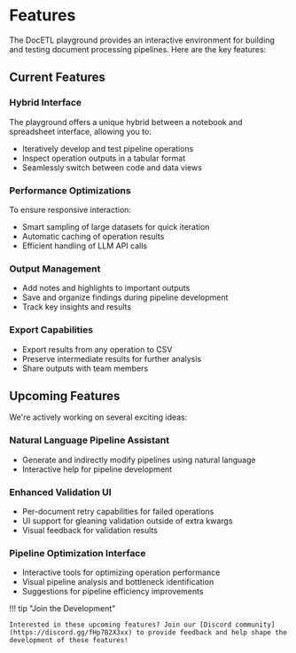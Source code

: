 # Features

The DocETL playground provides an interactive environment for building and testing document processing pipelines. Here are the key features:

## Current Features

### Hybrid Interface
The playground offers a unique hybrid between a notebook and spreadsheet interface, allowing you to:
- Iteratively develop and test pipeline operations
- Inspect operation outputs in a tabular format
- Seamlessly switch between code and data views

### Performance Optimizations
To ensure responsive interaction:
- Smart sampling of large datasets for quick iteration
- Automatic caching of operation results
- Efficient handling of LLM API calls

### Output Management
- Add notes and highlights to important outputs
- Save and organize findings during pipeline development
- Track key insights and results

### Export Capabilities
- Export results from any operation to CSV
- Preserve intermediate results for further analysis
- Share outputs with team members

## Upcoming Features

We're actively working on several exciting ideas:

### Natural Language Pipeline Assistant
- Generate and indirectly modify pipelines using natural language
- Interactive help for pipeline development

### Enhanced Validation UI
- Per-document retry capabilities for failed operations
- UI support for gleaning validation outside of extra kwargs
- Visual feedback for validation results

### Pipeline Optimization Interface
- Interactive tools for optimizing operation performance
- Visual pipeline analysis and bottleneck identification
- Suggestions for pipeline efficiency improvements

!!! tip "Join the Development"

    Interested in these upcoming features? Join our [Discord community](https://discord.gg/fHp7B2X3xx) to provide feedback and help shape the development of these features!
